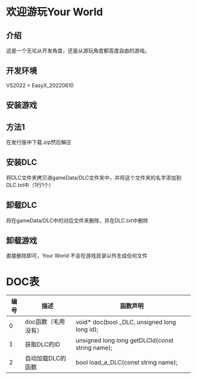 # 欢迎游玩Your World

## 介绍

这是一个无论从开发角度，还是从游玩角度都高度自由的游戏。

## 开发环境

VS2022 + EasyX_20220610

## 安装游戏

## 方法1

在发行版中下载.zip然后解压

## 安装DLC

将DLC文件夹拷贝进gameData/DLC文件夹中，并将这个文件夹的名字添加到DLC.txt中（1行1个）

## 卸载DLC

将在gameData/DLC中的对应文件夹删除，并在DLC.txt中删除

## 卸载游戏

直接删除即可，Your World 不会在游戏目录以外生成任何文件

# DOC表

|编号|描述|函数声明|
|----|----|----|
|0|doc函数（毛用没有）|void* doc(bool _DLC, unsigned long long id);
|1|获取DLC的ID|unsigned long long getDLCId(const string name);
|2|自动加载DLC的函数|bool load_a_DLC(const string name);